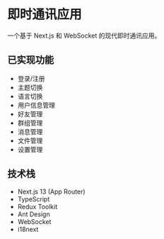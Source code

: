 # 即时通讯应用

一个基于 Next.js 和 WebSocket 的现代即时通讯应用。

## 已实现功能

- 登录/注册
- 主题切换
- 语言切换
- 用户信息管理
- 好友管理
- 群组管理
- 消息管理
- 文件管理
- 设置管理

## 技术栈

- Next.js 13 (App Router)
- TypeScript
- Redux Toolkit
- Ant Design
- WebSocket
- i18next
